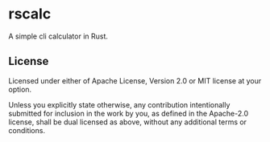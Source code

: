 # rscalc 

A simple cli calculator in Rust.

## License

Licensed under either of Apache License, Version 2.0 or MIT license at your option.

Unless you explicitly state otherwise, any contribution intentionally submitted for inclusion in the work by you, as defined in the Apache-2.0 license, shall be dual licensed as above, without any additional terms or conditions.
